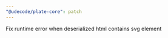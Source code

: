 ```yaml
---
"@udecode/plate-core": patch
---
```


Fix runtime error when deserialized html contains svg element
